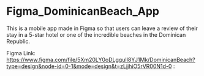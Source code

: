 # Figma_DominicanBeach_App
This is a mobile app made in Figma so that users can leave a review of their stay in a 5-star hotel or one of the incredible beaches in the Dominican Republic.

Figma Link:
https://www.figma.com/file/5Xm20LY0oDLgguIl8YJ1Mk/DominicanBeach?type=design&node-id=0-1&mode=design&t=zLjjhiO5rVR00N1d-0
:


